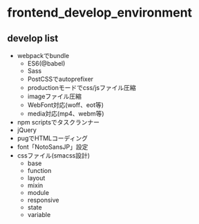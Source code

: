 # frontend_develop_environment

## develop list

- webpackでbundle
    - ES6(@babel)
    - Sass
    - PostCSSでautoprefixer
    - productionモードでcss/jsファイル圧縮
    - imageファイル圧縮
    - WebFont対応(woff、eot等)
    - media対応(mp4、webm等)
- npm scriptsでタスクランナー
- jQuery
- pugでHTMLコーディング
- font「NotoSansJP」設定
- cssファイル(smacss設計)
    - base
    - function
    - layout
    - mixin
    - module
    - responsive
    - state
    - variable


